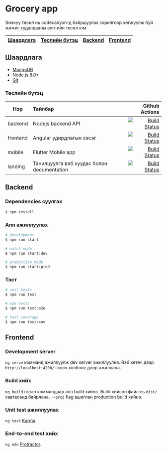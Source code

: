 # Grocery app

Энэхүү төсөл нь codecanyon-д байршуулах зорилгоор хөгжүүлж буй жижиг худалдааны апп-ийн төсөл юм.

| [Шаардлага][] | [Төслийн бүтэц][] | [Backend][] | [Frontend][] |
|---|---|---|---|
     
## Шаардлага

- [MongoDB](https://www.mongodb.com/download-center)
- [Node.js 8.0+](http://nodejs.org)
- [Git](https://git-scm.com/download/win)

### Төслийн бүтэц

| Нэр      |                                    Тайлбар |                                                                                                                                                               Github Actions |
| -------- | :----------------------------------------- | ---------------------------------------------------------------------------------------------------------------------------------------------------------------------------: |
| backend  |                                Nodejs backend API |   [![Build Status](https://github.com/intelligo-systems/grocery-app/workflows/backend/badge.svg)](https://github.com/intelligo-systems/grocery-app/actions?workflow=backend) |
| frontend |                   Angular удирдлагын хэсэг | [![Build Status](https://github.com/intelligo-systems/grocery-app/workflows/frontend/badge.svg)](https://github.com/intelligo-systems/grocery-app/actions?workflow=frontend) |
| mobile   |                                Flutter Mobile app |     [![Build Status](https://github.com/intelligo-systems/grocery-app/workflows/mobile/badge.svg)](https://github.com/intelligo-systems/grocery-app/actions?workflow=mobile) |
| landing  | Танилцуулга вэб хуудас болон documentation |   [![Build Status](https://github.com/intelligo-systems/grocery-app/workflows/landing/badge.svg)](https://github.com/intelligo-systems/grocery-app/actions?workflow=landing) |


## Backend

### Dependencies суулгах

```bash
$ npm install
```

### Апп ажиллуулах

```bash
# development
$ npm run start

# watch mode
$ npm run start:dev

# production mode
$ npm run start:prod
```

### Тэст 

```bash
# unit tests
$ npm run test

# e2e tests
$ npm run test:e2e

# test coverage
$ npm run test:cov
```

## Frontend

### Development server

`ng serve` комманд ажиллуулж dev server ажиллуулна. Вэб хөтөч дээр `http://localhost:4200/` гэсэн холбоос дээр ажиллана. 

### Build хийх

`ng build` гэсэн коммандаар апп build хийнэ. Build хийсэн файл нь `dist/` хавтасанд байрлана. `--prod` flag ашиглан production build хийнэ.

### Unit test ажиллуулах

`ng test` [Karma](https://karma-runner.github.io).

### End-to-end test хийх

`ng e2e` [Protractor](http://www.protractortest.org/).

[Шаардлага]:#шаардлага
[Төслийн бүтэц]:#төслийн-бүтэц
[backend]:#backend
[frontend]:#frontend


